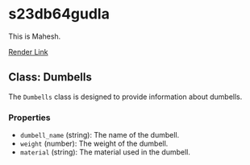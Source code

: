 # s23db64gudla
This is Mahesh.

[Render Link](https://s23db64gudla.onrender.com)
<br>
## Class: Dumbells

The `Dumbells` class is designed to provide information about dumbells.

### Properties

- `dumbell_name` (string): The name of the dumbell.
- `weight` (number): The weight of the dumbell.
- `material` (string): The material used in the dumbell.

